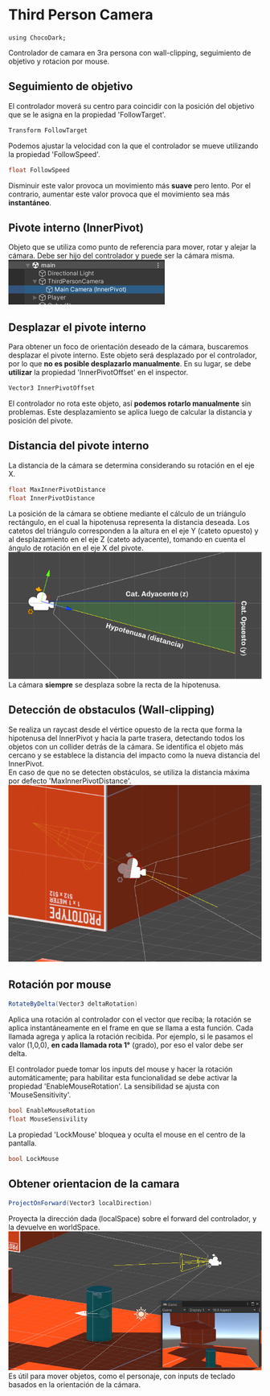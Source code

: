 # Third Person Camera
`using ChocoDark;`

Controlador de camara en 3ra persona con wall-clipping, seguimiento de objetivo y rotacion por mouse.

## Seguimiento de objetivo
El controlador moverá su centro para coincidir con la posición del objetivo que se le asigna en la propiedad 'FollowTarget'.
```csharp
Transform FollowTarget
```
Podemos ajustar la velocidad con la que el controlador se mueve utilizando la propiedad 'FollowSpeed'.
```csharp
float FollowSpeed
```
Disminuir este valor provoca un movimiento más **suave** pero lento.
Por el contrario, aumentar este valor provoca que el movimiento sea más **instantáneo**.

## Pivote interno (InnerPivot)
Objeto que se utiliza como punto de referencia para mover, rotar y alejar la cámara.
Debe ser hijo del controlador y puede ser la cámara misma.  
![alt text](image-1.png)

## Desplazar el pivote interno
Para obtener un foco de orientación deseado de la cámara, buscaremos desplazar el pivote interno.
Este objeto será desplazado por el controlador, por lo que **no es posible desplazarlo manualmente**. En su lugar, se debe **utilizar** la propiedad 'InnerPivotOffset' en el inspector.
```csharp
Vector3 InnerPivotOffset
```
El controlador no rota este objeto, así **podemos rotarlo manualmente** sin problemas.
Este desplazamiento se aplica luego de calcular la distancia y posición del pivote.

## Distancia del pivote interno
La distancia de la cámara se determina considerando su rotación en el eje X.
```csharp
float MaxInnerPivotDistance
float InnerPivotDistance
```
La posición de la cámara se obtiene mediante el cálculo de un triángulo rectángulo, en el cual la hipotenusa representa la distancia deseada. Los catetos del triángulo corresponden a la altura en el eje Y (cateto opuesto) y al desplazamiento en el eje Z (cateto adyacente), tomando en cuenta el ángulo de rotación en el eje X del pivote.  
![alt text](image-2.png)
La cámara **siempre** se desplaza sobre la recta de la hipotenusa.

## Detección de obstaculos (Wall-clipping)
Se realiza un raycast desde el vértice opuesto de la recta que forma la hipotenusa del InnerPivot y hacia la parte trasera, detectando todos los objetos con un collider detrás de la cámara.
Se identifica el objeto más cercano y se establece la distancia del impacto como la nueva distancia del InnerPivot.  
En caso de que no se detecten obstáculos, se utiliza la distancia máxima por defecto 'MaxInnerPivotDistance'.  
![alt text](image-3.png)

## Rotación por mouse
```csharp
RotateByDelta(Vector3 deltaRotation)
```
Aplica una rotación al controlador con el vector que reciba; la rotación se aplica instantáneamente en el frame en que se llama a esta función.
Cada llamada agrega y aplica la rotación recibida. Por ejemplo, si le pasamos el valor (1,0,0), **en cada llamada rota 1°** (grado), por eso el valor debe ser delta.

El controlador puede tomar los inputs del mouse y hacer la rotación automáticamente; para habilitar esta funcionalidad se debe activar la propiedad 'EnableMouseRotation'. La sensibilidad se ajusta con 'MouseSensitivity'.
```csharp
bool EnableMouseRotation
float MouseSensivility
```
La propiedad 'LockMouse' bloquea y oculta el mouse en el centro de la pantalla.
```csharp
bool LockMouse
```


## Obtener orientacion de la camara
```csharp
ProjectOnForward(Vector3 localDirection)
```
Proyecta la dirección dada (localSpace) sobre el forward del controlador, y la devuelve en worldSpace.  
![alt text](image-4.png)
Es útil para mover objetos, como el personaje, con inputs de teclado basados en la orientación de la cámara. 